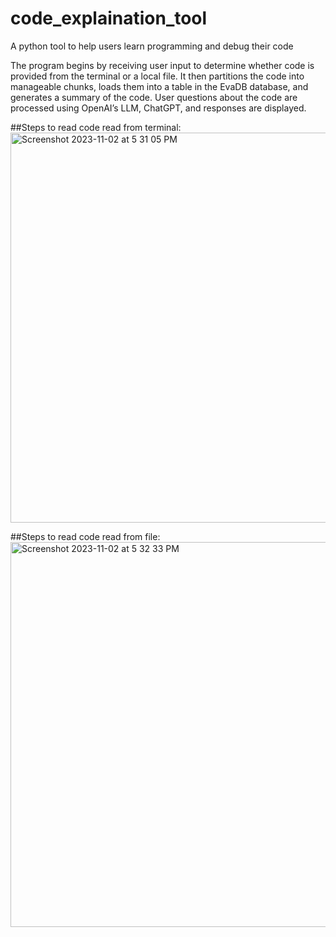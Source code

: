 # code_explaination_tool
A python tool to help users learn programming and debug their code

The program begins by receiving user input to determine whether code is provided from the terminal or a local file. It then partitions the code into manageable chunks, loads them into a table in the EvaDB database, and generates a summary of the code. User questions about the code are processed using OpenAI’s LLM, ChatGPT, and responses are displayed. 

##Steps to read code read from terminal:
<img width="624" alt="Screenshot 2023-11-02 at 5 31 05 PM" src="https://github.com/fikremen/code_explaination_tool/assets/70618860/ea5fbf29-4d26-4577-bc9b-a794f7f752d7">

##Steps to read code read from file:
<img width="616" alt="Screenshot 2023-11-02 at 5 32 33 PM" src="https://github.com/fikremen/code_explaination_tool/assets/70618860/48143f26-ba06-45bb-89fd-2cd2d26f362d">
